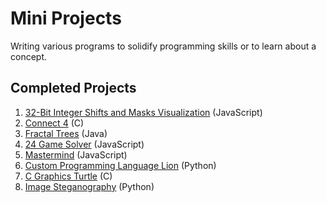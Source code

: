 # Mini Projects
Writing various programs to solidify programming skills or to learn about a concept. 
## Completed Projects
1. [32-Bit Integer Shifts and Masks Visualization](1_Bit_Operations/README.md) (JavaScript)
2. [Connect 4](2_Connect_Four/README.md) (C)
3. [Fractal Trees](3_Fractal_Tree/README.md) (Java)
4. [24 Game Solver](4_24Game/README.md) (JavaScript)
5. [Mastermind](5_Mastermind/README.md) (JavaScript)
6. [Custom Programming Language Lion](6_Lion/README.md) (Python)
7. [C Graphics Turtle](7_Turtle/README.md) (C)
8. [Image Steganography](8_Steganography/README.md) (Python)